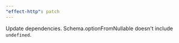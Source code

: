 ```yaml
---
"effect-http": patch
---
```


Update dependencies. Schema.optionFromNullable doesn't include `undefined`.
